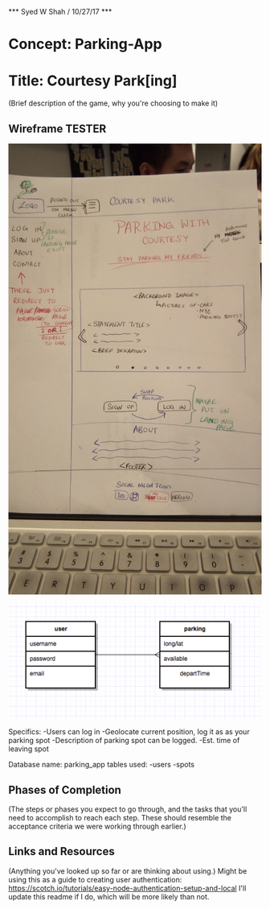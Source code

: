 *** Syed W Shah / 10/27/17 ***

# Concept: Parking-App
# Title: Courtesy Park[ing]

(Brief description of the game, why you're choosing to make it)

## Wireframe TESTER

![alternateText](./assets/index.jpg)

![alternateText](./assets/erd.png)

Specifics:
-Users can log in
-Geolocate current position, log it as as your parking spot
-Description of parking spot can be logged.
-Est. time of leaving spot

Database name: parking_app
tables used: 
-users 
-spots

## Phases of Completion

(The steps or phases you expect to go through, and the tasks that you'll need to accomplish to reach each step. These should resemble the acceptance criteria we were working through earlier.)

## Links and Resources

(Anything you've looked up so far or are thinking about using.)
Might be using this as a guide to creating user authentication: 
https://scotch.io/tutorials/easy-node-authentication-setup-and-local
I'll update this readme if I do, which will be more likely than not.
